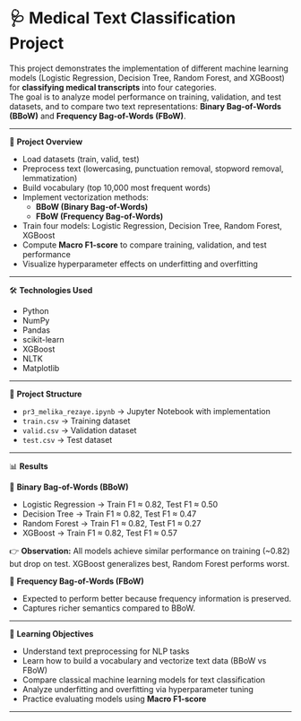 # 🩺 Medical Text Classification Project
This project demonstrates the implementation of different machine learning models (Logistic Regression, Decision Tree, Random Forest, and XGBoost) for **classifying medical transcripts** into four categories.  
The goal is to analyze model performance on training, validation, and test datasets, and to compare two text representations: **Binary Bag-of-Words (BBoW)** and **Frequency Bag-of-Words (FBoW)**.

---

🔹 **Project Overview**
- Load datasets (train, valid, test)  
- Preprocess text (lowercasing, punctuation removal, stopword removal, lemmatization)  
- Build vocabulary (top 10,000 most frequent words)  
- Implement vectorization methods:  
  - **BBoW (Binary Bag-of-Words)**  
  - **FBoW (Frequency Bag-of-Words)**  
- Train four models: Logistic Regression, Decision Tree, Random Forest, XGBoost  
- Compute **Macro F1-score** to compare training, validation, and test performance  
- Visualize hyperparameter effects on underfitting and overfitting  

---

🛠️ **Technologies Used**
- Python  
- NumPy  
- Pandas  
- scikit-learn  
- XGBoost  
- NLTK  
- Matplotlib  

---

📂 **Project Structure**
- `pr3_melika_rezaye.ipynb` → Jupyter Notebook with implementation  
- `train.csv` → Training dataset  
- `valid.csv` → Validation dataset  
- `test.csv` → Test dataset 

---

📊 **Results**

🔹 **Binary Bag-of-Words (BBoW)**
- Logistic Regression → Train F1 ≈ 0.82, Test F1 ≈ 0.50  
- Decision Tree → Train F1 ≈ 0.82, Test F1 ≈ 0.47  
- Random Forest → Train F1 ≈ 0.82, Test F1 ≈ 0.27  
- XGBoost → Train F1 ≈ 0.82, Test F1 ≈ 0.57  

👉 **Observation:** All models achieve similar performance on training (~0.82) but drop on test. XGBoost generalizes best, Random Forest performs worst.  

🔹 **Frequency Bag-of-Words (FBoW)**
- Expected to perform better because frequency information is preserved.  
- Captures richer semantics compared to BBoW.  

---

🎯 **Learning Objectives**
- Understand text preprocessing for NLP tasks  
- Learn how to build a vocabulary and vectorize text data (BBoW vs FBoW)  
- Compare classical machine learning models for text classification  
- Analyze underfitting and overfitting via hyperparameter tuning  
- Practice evaluating models using **Macro F1-score**  

---
